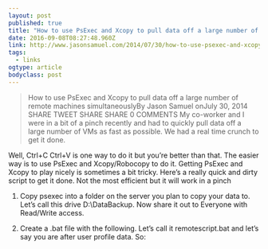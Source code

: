 ```yaml
---
layout: post 
published: true 
title: "How to use PsExec and Xcopy to pull data off a large number of remote machines simultaneously – JasonSamuel.com" 
date: 2016-09-08T08:27:48.960Z 
link: http://www.jasonsamuel.com/2014/07/30/how-to-use-psexec-and-xcopy-to-pull-data-off-a-large-number-of-remote-machines-simultaneously/ 
tags:
  - links
ogtype: article 
bodyclass: post 
---
```


> How to use PsExec and Xcopy to pull data off a large number of remote machines simultaneouslyBy Jason Samuel
onJuly 30, 2014
SHARE TWEET SHARE SHARE 0 COMMENTS
My co-worker and I were in a bit of a pinch recently and had to quickly pull data off a large number of VMs as fast as possible. We had a real time crunch to get it done.



Well, Ctrl+C Ctrl+V is one way to do it but you’re better than that. The easier way is to use PsExec and Xcopy/Robocopy to do it. Getting PsExec and Xcopy to play nicely is sometimes a bit tricky. Here’s a really quick and dirty script to get it done. Not the most efficient but it will work in a pinch

1. Copy psexec into a folder on the server you plan to copy your data to. Let’s call this drive D:\DataBackup. Now share it out to Everyone with Read/Write access.

2. Create a .bat file with the following. Let’s call it remotescript.bat and let’s say you are after user profile data. So: